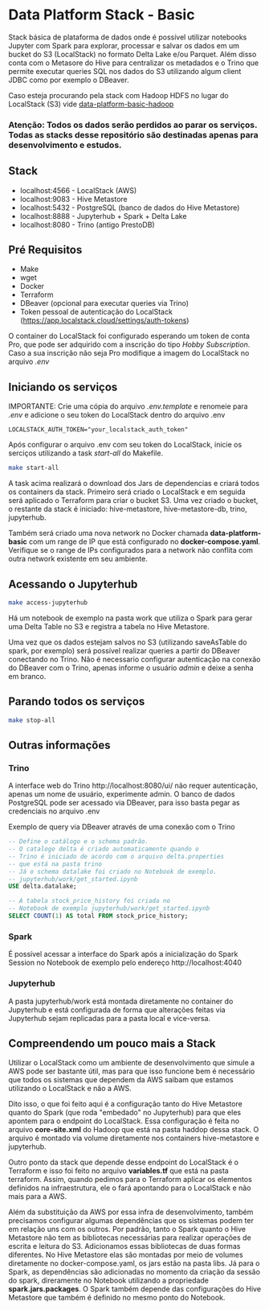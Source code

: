 # Data Platform Stack - Basic
Stack básica de plataforma de dados onde é possível utilizar notebooks Jupyter com Spark para explorar, processar e salvar os dados em um bucket do S3 (LocalStack) no formato Delta Lake e/ou Parquet. Além disso conta com o Metasore do Hive para centralizar os metadados e o Trino que permite executar queries SQL nos dados do S3 utilizando algum client JDBC como por exemplo o DBeaver.

Caso esteja procurando pela stack com Hadoop HDFS no lugar do LocalStack (S3) vide [data-platform-basic-hadoop](../data-platform-basic-hadoop/)

### Atenção: Todos os dados serão perdidos ao parar os serviços. Todas as stacks desse repositório são destinadas apenas para desenvolvimento e estudos.

## Stack
- localhost:4566 - LocalStack (AWS)
- localhost:9083 - Hive Metastore
- localhost:5432 - PostgreSQL (banco de dados do Hive Metastore)
- localhost:8888 - Jupyterhub + Spark + Delta Lake
- localhost:8080 - Trino (antigo PrestoDB)

## Pré Requisitos
- Make
- wget
- Docker
- Terraform
- DBeaver (opcional para executar queries via Trino)
- Token pessoal de autenticação do LocalStack (https://app.localstack.cloud/settings/auth-tokens)

O container do LocalStack foi configurado esperando um token de conta Pro, que pode ser adquirido com a inscrição do tipo *Hobby Subscription*. Caso a sua inscrição não seja Pro modifique a imagem do LocalStack no arquivo *.env*

## Iniciando os serviços
IMPORTANTE: Crie uma cópia do arquivo *.env.template* e renomeie para *.env*
e adicione o seu token do LocalStack dentro do arquivo .env

`LOCALSTACK_AUTH_TOKEN="your_localstack_auth_token"`

Após configurar o arquivo .env com seu token do LocalStack, inicie os serciços utilizando a task *start-all* do Makefile.
```bash
make start-all
```
A task acima realizará o download dos Jars de dependencias e  criará todos os containers da stack. Primeiro será criado o LocalStack e em seguida será aplicado o Terraform para criar o bucket S3.
Uma vez criado o bucket, o restante da stack é iniciado: hive-metastore, hive-metastore-db, trino, jupyterhub.

Também será criado uma nova network no Docker chamada **data-platform-basic** com um range de IP que está configurado no **docker-compose.yaml**. Verifique se o range de IPs configurados para a network não conflita com outra network existente em seu ambiente.

## Acessando o Jupyterhub
```bash
make access-jupyterhub
```
Há um notebook de exemplo na pasta work que utiliza o Spark para gerar uma Delta Table no S3 e registra a tabela no Hive Metastore.

Uma vez que os dados estejam salvos no S3 (utilizando saveAsTable do spark, por exemplo) será possível realizar queries a partir do DBeaver conectando no Trino. Não é necessario configurar autenticação na conexão do DBeaver com o Trino, apenas informe o usuário *admin* e deixe a senha em branco.

## Parando todos os serviços
```bash
make stop-all
```

## Outras informações
### Trino
A interface web do Trino http://localhost:8080/ui/ não requer autenticação, apenas um nome de usuário, experimente admin.
O banco de dados PostgreSQL pode ser acessado via DBeaver, para isso basta pegar as credenciais no arquivo .env

Exemplo de query via DBeaver através de uma conexão com o Trino
```sql
-- Define o catálogo e o schema padrão. 
-- O catalogo delta é criado automaticamente quando o 
-- Trino é iniciado de acordo com o arquivo delta.properties 
-- que está na pasta trino
-- Já o schema datalake foi criado no Notebook de exemplo.
-- jupyterhub/work/get_started.ipynb
USE delta.datalake;

-- A tabela stock_price_history foi criada no 
-- Notebook de exemplo jupyterhub/work/get_started.ipynb
SELECT COUNT(1) AS total FROM stock_price_history; 
```

### Spark
É possível acessar a interface do Spark após a inicialização do Spark Session no Notebook de exemplo pelo endereço http://localhost:4040

### Jupyterhub
A pasta jupyterhub/work está montada diretamente no container do Jupyterhub e está configurada de forma que alterações feitas via Jupyterhub sejam replicadas para a pasta local e vice-versa.

## Compreendendo um pouco mais a Stack
Utilizar o LocalStack como um ambiente de desenvolvimento que simule a AWS pode ser bastante útil, mas para que isso funcione bem é necessário que todos os sistemas que dependem da AWS saibam que estamos utilizando o LocalStack e não a AWS. 

Dito isso, o que foi feito aqui é a configuração tanto do Hive Metastore quanto do Spark (que roda "embedado" no Jupyterhub) para que eles apontem para o endpoint do LocalStack. Essa configuração é feita no arquivo **core-site.xml** do Hadoop que está na pasta haddop dessa stack. O arquivo é montado via volume diretamente nos containers hive-metastore e jupyterhub.

Outro ponto da stack que depende desse endpoint do LocalStack é o Terraform e isso foi feito no arquivo **variables.tf** que está na pasta terraform. Assim, quando pedimos para o Terraform aplicar os elementos definidos na infraestrutura, ele o fará apontando para o LocalStack e não mais para a AWS.

Além da substituição da AWS por essa infra de desenvolvimento, também precisamos configurar algumas dependências que os sistemas podem ter em relação uns com os outros. Por padrão, tanto o Spark quanto o Hive Metastore não tem as bibliotecas necessárias para realizar operações de escrita e leitura do S3. Adicionamos essas bibliotecas de duas formas diferentes.
No Hive Metastore elas são montadas por meio de volumes diretamente no docker-compose.yaml, os jars estão na pasta libs. Já para o Spark, as dependências são adicionadas no momento da criação da sessão do spark, direramente no Notebook utilizando a propriedade **spark.jars.packages**. O Spark também depende das configurações do Hive Metastore que também é definido no mesmo ponto do Notebook.